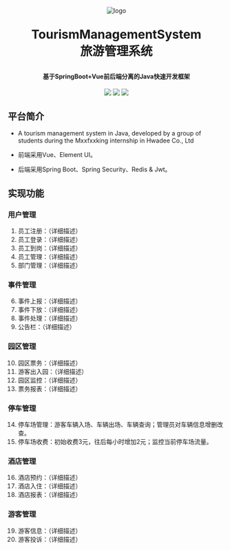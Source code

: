 <p align="center">
	<img alt="logo" src="https://oscimg.oschina.net/oscnet/up-d3d0a9303e11d522a06cd263f3079027715.png">
</p>
<h1 align="center" style="margin: 30px 0 30px; font-weight: bold;">TourismManagementSystem<br>旅游管理系统</h1>
<h4 align="center">基于SpringBoot+Vue前后端分离的Java快速开发框架</h4>
<p align="center">
	<a href="https://gitee.com/y_project/RuoYi-Vue/stargazers"><img src="https://gitee.com/y_project/RuoYi-Vue/badge/star.svg?theme=dark"></a>
	<a href="https://gitee.com/y_project/RuoYi-Vue"><img src="https://img.shields.io/badge/RuoYi-v3.8.5-brightgreen.svg"></a>
	<a href="https://gitee.com/y_project/RuoYi-Vue/blob/master/LICENSE"><img src="https://img.shields.io/github/license/mashape/apistatus.svg"></a>
</p>

## 平台简介

* A tourism management system in Java, developed by a group of students during the Mxxfxxking internship in Hwadee Co., Ltd

* 前端采用Vue、Element UI。
* 后端采用Spring Boot、Spring Security、Redis & Jwt。

## 实现功能

### 用户管理
1. 员工注册：（详细描述）
2. 员工登录：（详细描述）
3. 员工到岗：（详细描述）
4. 员工管理：（详细描述）
5. 部门管理：（详细描述）
### 事件管理
6. 事件上报：（详细描述）
7. 事件下放：（详细描述）
8. 事件处理：（详细描述）
9. 公告栏：（详细描述）
### 园区管理
10. 园区票务：（详细描述）
11. 游客出入园：（详细描述）
12. 园区监控：（详细描述）
13. 票务报表：（详细描述）
### 停车管理
14. 停车场管理：游客车辆入场、车辆出场、车辆查询；管理员对车辆信息增删改查。
15. 停车场收费：初始收费3元，往后每小时增加2元；监控当前停车场流量。
### 酒店管理
16. 酒店预约：（详细描述）
17. 酒店入住：（详细描述）
18. 酒店报表：（详细描述）
### 游客管理
19. 游客信息：（详细描述）
20. 游客投诉：（详细描述）